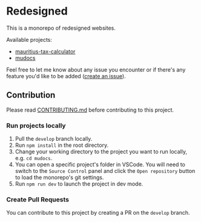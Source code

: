# Redesigned

This is a monorepo of redesigned websites.

Available projects:

- [mauritius-tax-calculator](https://mauritius-tax-calculator.netlify.app)
- [mudocs](https://mu-docs.netlify.app)

Feel free to let me know about any issue you encounter or if there's any feature you'd like to be added ([create an issue](https://github.com/n-d-r-d-g/redesigned/issues)).

## Contribution

Please read [CONTRIBUTING.md](https://github.com/n-d-r-d-g/redesigned/blob/main/CONTRIBUTING.md) before contributing to this project.

### Run projects locally

1. Pull the `develop` branch locally.
2. Run `npm install` in the root directory.
3. Change your working directory to the project you want to run locally, e.g. `cd mudocs`.
4. You can open a specific project's folder in VSCode. You will need to switch to the `Source Control` panel and click the `Open repository` button to load the monorepo's git settings.
5. Run `npm run dev` to launch the project in dev mode.

### Create Pull Requests

You can contribute to this project by creating a PR on the `develop` branch.
